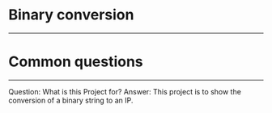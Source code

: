 # Binary conversion
------------

# Common questions
------------
Question: What is this Project for?
Answer: This project is to show the conversion of a binary string to an IP.
